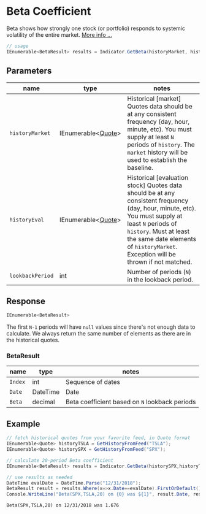 ﻿# Beta Coefficient

Beta shows how strongly one stock (or portfolio) responds to systemic volatility of the entire market.
[More info ...](https://www.investopedia.com/terms/b/beta.asp)

``` C#
// usage
IEnumerable<BetaResult> results = Indicator.GetBeta(historyMarket, historyEval, lookbackPeriod);  
```

## Parameters

| name | type | notes
| -- |-- |--
| `historyMarket` | IEnumerable\<[Quote](/GUIDE.md#Quote)\> | Historical [market] Quotes data should be at any consistent frequency (day, hour, minute, etc).  You must supply at least `N` periods of `history`.  The `market` history will be used to establish the baseline.
| `historyEval` | IEnumerable\<[Quote](/GUIDE.md#Quote)\> | Historical [evaluation stock] Quotes data should be at any consistent frequency (day, hour, minute, etc).  You must supply at least `N` periods of `history`.  Must at least the same date elements of `historyMarket`.  Exception will be thrown if not matched.
| `lookbackPeriod` | int | Number of periods (`N`) in the lookback period.

## Response

``` C#
IEnumerable<BetaResult>
```

The first `N-1` periods will have `null` values since there's not enough data to calculate.  We always return the same number of elements as there are in the historical quotes.

### BetaResult

| name | type | notes
| -- |-- |--
| `Index` | int | Sequence of dates
| `Date` | DateTime | Date
| `Beta` | decimal | Beta coefficient based on `N` lookback periods

## Example

``` C#
// fetch historical quotes from your favorite feed, in Quote format
IEnumerable<Quote> historyTSLA = GetHistoryFromFeed("TSLA");
IEnumerable<Quote> historySPX = GetHistoryFromFeed("SPX");

// calculate 20-period Beta coefficient
IEnumerable<BetaResult> results = Indicator.GetBeta(historySPX,historyTSLA,20);

// use results as needed
DateTime evalDate = DateTime.Parse("12/31/2018");
BetaResult result = results.Where(x=>x.Date==evalDate).FirstOrDefault();
Console.WriteLine("Beta(SPX,TSLA,20) on {0} was ${1}", result.Date, result.Beta);
```

``` text
Beta(SPX,TSLA,20) on 12/31/2018 was 1.676
```
